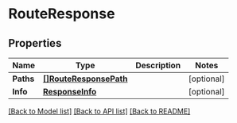# RouteResponse

## Properties
Name | Type | Description | Notes
------------ | ------------- | ------------- | -------------
**Paths** | [**[]RouteResponsePath**](RouteResponsePath.md) |  | [optional] 
**Info** | [**ResponseInfo**](ResponseInfo.md) |  | [optional] 

[[Back to Model list]](../README.md#documentation-for-models) [[Back to API list]](../README.md#documentation-for-api-endpoints) [[Back to README]](../README.md)


